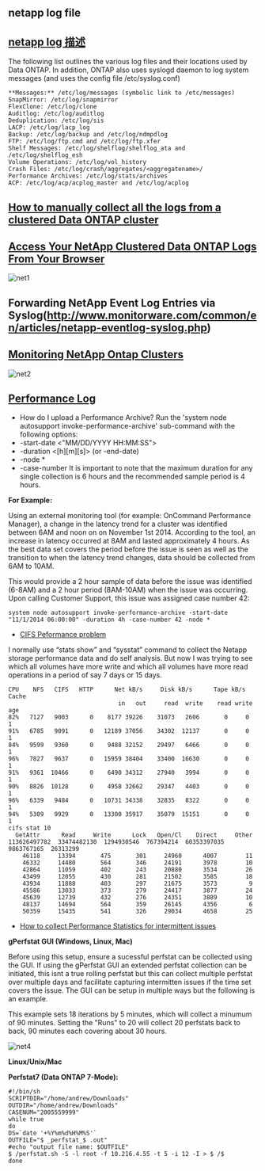 ## netapp log file

## [netapp log 描述]()

The following list outlines the various log files and their locations used by Data ONTAP. In addition, ONTAP also uses syslogd daemon to log system messages (and uses the config file /etc/syslog.conf)

```
**Messages:** /etc/log/messages (symbolic link to /etc/messages)  
SnapMirror: /etc/log/snapmirror  
FlexClone: /etc/log/clone  
Auditlog: /etc/log/auditlog  
Deduplication: /etc/log/sis  
LACP: /etc/log/lacp_log  
Backup: /etc/log/backup and /etc/log/ndmpdlog  
FTP: /etc/log/ftp.cmd and /etc/log/ftp.xfer  
Shelf Messages: /etc/log/shelflog/shelflog_ata and /etc/log/shelflog_esh  
Volume Operations: /etc/log/vol_history  
Crash Files: /etc/log/crash/aggregates/<aggregatename>/  
Performance Archives: /etc/log/stats/archives  
ACP: /etc/log/acp/acplog_master and /etc/log/acplog  
```

## [How to manually collect all the logs from a clustered Data ONTAP cluster](https://kb.netapp.com/support/index?page=content&id=1012523)

## [Access Your NetApp Clustered Data ONTAP Logs From Your Browser](https://erailine.com/2014/11/07/access-your-netapp-clustered-data-ontap-logs-from-your-browser/)

![net1](https://erailine.files.wordpress.com/2014/11/screen-shot-2014-11-07-at-10-55-14-pm.png?w=1008)

## Forwarding NetApp Event Log Entries via Syslog(http://www.monitorware.com/common/en/articles/netapp-eventlog-syslog.php)

## [Monitoring NetApp Ontap Clusters](https://outsideit.net/check-netapp-ontap/)

![net2](https://outsideit.net/wp-content/uploads/2016/05/check_netapp_ontap_logical_view_01.png)

## [Performance Log](https://kb.netapp.com/support/index?page=content&id=3014366)

- How do I upload a Performance Archive?
Run the 'system node autosupport invoke-performance-archive' sub-command with the following options:
 - -start-date <"MM/DD/YYYY HH:MM:SS">
 - -duration <[<integer>h][<integer>m][<integer>s]> (or -end-date)
 - -node *
 - -case-number <text>
It is important to note that the maximum duration for any single collection is 6 hours and the recommended sample period is 4 hours. 

**For Example:**

Using an external monitoring tool (for example: OnCommand Performance Manager), a change in the latency trend for a cluster was identified between 6AM and noon on on November 1st 2014. According to the tool, an increase in latency occurred at 8AM and lasted approximately 4 hours. As the best data set covers the period before the issue is seen as well as the transition to when the latency trend changes, data should be collected from 6AM to 10AM.

This would provide a 2 hour sample of data before the issue was identified (6-8AM) and a 2 hour period (8AM-10AM) when the issue was occurring. Upon calling Customer Support, this issue was assigned case number 42:

```
system node autosupport invoke-performance-archive -start-date "11/1/2014 06:00:00" -duration 4h -case-number 42 -node *
```

- [CIFS Peformance problem](http://community.netapp.com/t5/Data-ONTAP-Discussions/CIFS-performance-problem/td-p/78390)

I normally use “stats show” and “sysstat” command to collect the Netapp storage performance data and do self analysis.
But now I was trying to see which all volumes have more write and which all volumes have more read operations in a period of say 7 days or 15 days.


```
CPU    NFS   CIFS   HTTP      Net kB/s     Disk kB/s      Tape kB/s    Cache
                               in   out     read  write    read write     age
82%   7127   9003      0    8177 39226    31073   2606       0     0       1
91%   6785   9091      0   12189 37056    34302  12137       0     0       1
84%   9599   9360      0    9488 32152    29497   6466       0     0       1
96%   7827   9637      0   15959 38404    33400  16630       0     0       1
91%   9361  10466      0    6490 34312    27940   3994       0     0       1
90%   8826  10128      0    4958 32662    29347   4403       0     0       1
96%   6339   9484      0   10731 34338    32835   8322       0     0       1
94%   5309   9929      0   13300 35917    35079  15151       0     0       1
cifs stat 10
  GetAttr      Read     Write      Lock   Open/Cl    Direct     Other
113626497782  33474482130  1294930546  767394214  60353397035  9863767165  26313299
    46118     13394       475       301     24960      4007        11
    46332     14480       564       346     24191      3978        10
    42864     11059       402       243     20880      3534        26
    43499     12055       430       281     21502      3585        18
    43934     11888       403       297     21675      3573         9
    45586     13033       373       279     24417      3877        24
    45639     12739       432       276     24351      3889        10
    48137     14694       564       359     26145      4356         6
    50359     15435       541       326     29034      4658        25
```

- [How to collect Performance Statistics for intermittent issues](https://kb.netapp.com/support/index?page=content&id=1012616)

**gPerfstat GUI (Windows, Linux, Mac)**

Before using this setup, ensure a sucessful perfstat can be collected using the GUI. If using the gPerfstat GUI an extended perfstat collection can be initiated, this isnt a true rolling perfstat but this can collect multiple perfstat over multiple days and facilitate capturing intermitten issues if the time set covers the issue. The GUI can be setup in multiple ways but the following is an example.

This example sets 18 iterations by 5 minutes, which will collect a minumum of 90 minutes. Setting the "Runs" to 20 will collect 20 perfstats back to back, 90 minutes each covering about 30 hours.

![net4](https://kb.netapp.com/library/CUSTOMER/2016-08-04%2011_10_42-Perfstat%208_3%20GUI.png)


**Linux/Unix/Mac**

**Perfstat7 (Data ONTAP 7-Mode):**

```
#!/bin/sh
SCRIPTDIR="/home/andrew/Downloads"
OUTDIR="/home/andrew/Downloads"
CASENUM="2005559999"
while true
do
DS=`date '+%Y%m%d%H%M%S'`
OUTFILE="$ _perfstat_$ .out"
#echo "output file name: $OUTFILE"
$ /perfstat.sh -S -l root -f 10.216.4.55 -t 5 -i 12 -I > $ /$ 
done
```
